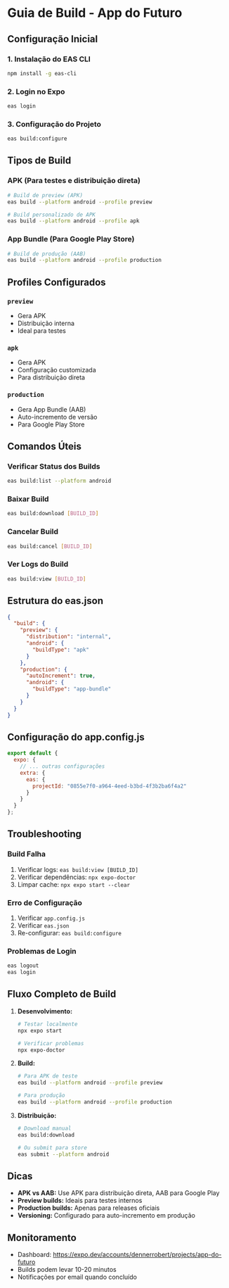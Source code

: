 # Guia de Build - App do Futuro

## Configuração Inicial

### 1. Instalação do EAS CLI
```bash
npm install -g eas-cli
```

### 2. Login no Expo
```bash
eas login
```

### 3. Configuração do Projeto
```bash
eas build:configure
```

## Tipos de Build

### APK (Para testes e distribuição direta)
```bash
# Build de preview (APK)
eas build --platform android --profile preview

# Build personalizado de APK
eas build --platform android --profile apk
```

### App Bundle (Para Google Play Store)
```bash
# Build de produção (AAB)
eas build --platform android --profile production
```

## Profiles Configurados

### `preview`
- Gera APK
- Distribuição interna
- Ideal para testes

### `apk`
- Gera APK
- Configuração customizada
- Para distribuição direta

### `production`
- Gera App Bundle (AAB)
- Auto-incremento de versão
- Para Google Play Store

## Comandos Úteis

### Verificar Status dos Builds
```bash
eas build:list --platform android
```

### Baixar Build
```bash
eas build:download [BUILD_ID]
```

### Cancelar Build
```bash
eas build:cancel [BUILD_ID]
```

### Ver Logs do Build
```bash
eas build:view [BUILD_ID]
```

## Estrutura do eas.json

```json
{
  "build": {
    "preview": {
      "distribution": "internal",
      "android": {
        "buildType": "apk"
      }
    },
    "production": {
      "autoIncrement": true,
      "android": {
        "buildType": "app-bundle"
      }
    }
  }
}
```

## Configuração do app.config.js

```javascript
export default {
  expo: {
    // ... outras configurações
    extra: {
      eas: {
        projectId: "0855e7f0-a964-4eed-b3bd-4f3b2ba6f4a2"
      }
    }
  }
};
```

## Troubleshooting

### Build Falha
1. Verificar logs: `eas build:view [BUILD_ID]`
2. Verificar dependências: `npx expo-doctor`
3. Limpar cache: `npx expo start --clear`

### Erro de Configuração
1. Verificar `app.config.js`
2. Verificar `eas.json`
3. Re-configurar: `eas build:configure`

### Problemas de Login
```bash
eas logout
eas login
```

## Fluxo Completo de Build

1. **Desenvolvimento:**
   ```bash
   # Testar localmente
   npx expo start
   
   # Verificar problemas
   npx expo-doctor
   ```

2. **Build:**
   ```bash
   # Para APK de teste
   eas build --platform android --profile preview
   
   # Para produção
   eas build --platform android --profile production
   ```

3. **Distribuição:**
   ```bash
   # Download manual
   eas build:download
   
   # Ou submit para store
   eas submit --platform android
   ```

## Dicas

- **APK vs AAB:** Use APK para distribuição direta, AAB para Google Play
- **Preview builds:** Ideais para testes internos
- **Production builds:** Apenas para releases oficiais
- **Versioning:** Configurado para auto-incremento em produção

## Monitoramento

- Dashboard: https://expo.dev/accounts/dennerrobert/projects/app-do-futuro
- Builds podem levar 10-20 minutos
- Notificações por email quando concluído 